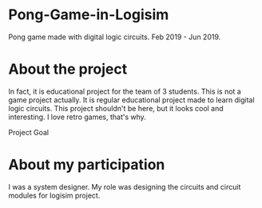 # Pong-Game-in-Logisim
Pong game made with digital logic circuits. Feb 2019 - Jun 2019.

# About the project

In fact, it is educational project for the team of 3 students.
This is not a game project actually. It is regular educational project made to learn digital logic circuits.
This project shouldn't be here, but it looks cool and interesting. I love retro games, that's why. 

Project Goal


# About my participation

I was a system designer. My role was designing the circuits and circuit modules for logisim project.
